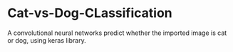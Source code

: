 # Cat-vs-Dog-CLassification
A convolutional neural networks predict whether the imported image is cat or dog, using keras library. 
